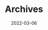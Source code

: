 ---
title: "Archives"
date: 2022-03-06
layout: "archives"
slug: "archives"
menu:
    main:
        weight: 9
        params: 
            icon: archives
---